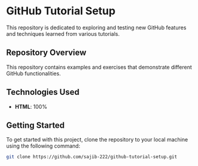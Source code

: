 # GitHub Tutorial Setup

This repository is dedicated to exploring and testing new GitHub features and techniques learned from various tutorials.

## Repository Overview

This repository contains examples and exercises that demonstrate different GitHub functionalities.

## Technologies Used

- **HTML**: 100%

## Getting Started

To get started with this project, clone the repository to your local machine using the following command:

```bash
git clone https://github.com/sajib-222/github-tutorial-setup.git

